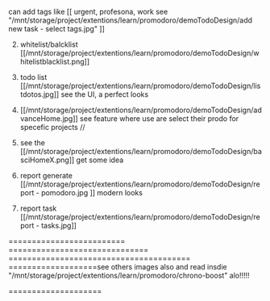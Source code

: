 can add tags like [[ urgent, profesona, work see "/mnt/storage/project/extentions/learn/promodoro/demoTodoDesign/add new task - select tags.jpg" ]]

2. whitelist/balcklist [[/mnt/storage/project/extentions/learn/promodoro/demoTodoDesign/whitelistblacklist.png]]

3. todo list [[/mnt/storage/project/extentions/learn/promodoro/demoTodoDesign/listdotos.jpg]] see the UI, a perfect looks

4. [[/mnt/storage/project/extentions/learn/promodoro/demoTodoDesign/advanceHome.jpg]] see feature where use are select their prodo for specefic projects //

5. see the [[/mnt/storage/project/extentions/learn/promodoro/demoTodoDesign/basciHomeX.png]] get some idea

6. report generate [[/mnt/storage/project/extentions/learn/promodoro/demoTodoDesign/report - pomodoro.jpg ]] modern looks

7. report task [[/mnt/storage/project/extentions/learn/promodoro/demoTodoDesign/report - tasks.jpg]]





========================= ============================== ======================================= ===================see others images also and read insdie "/mnt/storage/project/extentions/learn/promodoro/chrono-boost" alo!!!!!





====================
